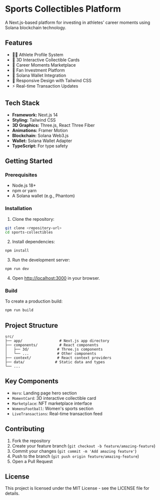 # Sports Collectibles Platform

A Next.js-based platform for investing in athletes' career moments using Solana blockchain technology.

## Features

- 🏃‍♀️ Athlete Profile System
- 💎 3D Interactive Collectible Cards
- 🌟 Career Moments Marketplace
- 👥 Fan Investment Platform
- 🔗 Solana Wallet Integration
- 🎨 Responsive Design with Tailwind CSS
- ⚡ Real-time Transaction Updates

## Tech Stack

- **Framework:** Next.js 14
- **Styling:** Tailwind CSS
- **3D Graphics:** Three.js, React Three Fiber
- **Animations:** Framer Motion
- **Blockchain:** Solana Web3.js
- **Wallet:** Solana Wallet Adapter
- **TypeScript:** For type safety

## Getting Started

### Prerequisites

- Node.js 18+ 
- npm or yarn
- A Solana wallet (e.g., Phantom)

### Installation

1. Clone the repository:
```bash
git clone <repository-url>
cd sports-collectibles
```

2. Install dependencies:
```bash
npm install
```

3. Run the development server:
```bash
npm run dev
```

4. Open [http://localhost:3000](http://localhost:3000) in your browser.

### Build

To create a production build:

```bash
npm run build
```

## Project Structure

```
src/
├── app/                 # Next.js app directory
├── components/          # React components
│   ├── 3d/             # Three.js components
│   └── ...             # Other components
├── context/            # React context providers
├── data/              # Static data and types
└── ...
```

## Key Components

- `Hero`: Landing page hero section
- `MomentCard`: 3D interactive collectible card
- `Marketplace`: NFT marketplace interface
- `WomensFootball`: Women's sports section
- `LiveTransactions`: Real-time transaction feed

## Contributing

1. Fork the repository
2. Create your feature branch (`git checkout -b feature/amazing-feature`)
3. Commit your changes (`git commit -m 'Add amazing feature'`)
4. Push to the branch (`git push origin feature/amazing-feature`)
5. Open a Pull Request

## License

This project is licensed under the MIT License - see the LICENSE file for details.